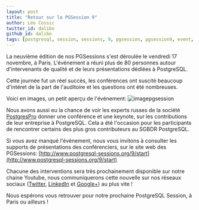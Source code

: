 ```yaml
---
layout: post
title: "Retour sur la PGSession 9"
author: Léo Cossic
twitter_id: dalibo
github_id: dalibo
tags: [postgresql, session, sessions, 9, pgsession, pgsession9, event, evenement, conférences, conférence, paris, dalibo]
---
```


La neuvième édition de nos PGSessions s'est déroulée le vendredi 17 novembre, à Paris. L'événement a réuni plus de 80 personnes autour d'intervenants de qualité et de leurs présentations dédiées à PostgreSQL.

<!--MORE-->

Cette journée fut un réel succès, les conférences ont suscité beaucoup d'intéret de la part de l'auditoire et les questions ont été nombreuses.

Voici en images, un petit aperçu de l'événement:
![imagepgsession](https://github.com/dalibo/blog/blob/gh-pages/img/montage-photo-blog.png)

Nous avons aussi eu la chance de voir les experts russes de la société [PostgresPro](https://postgrespro.com/) donner une conférence et une keynote, sur les contributions de leur entreprise à PostgreSQL. Cela a été l'occasion pour les participants de rencontrer certains des plus gros contributeurs au SGBDR PostgreSQL. 

Si vous avez manqué l'événement, nous vous invitons à consulter les supports de présentations des conférenciers, sur le site web des PGSessions: [http://www.postgresql-sessions.org/9/start](http://www.postgresql-sessions.org/9/start)

Chacune des interventions sera très prochainement disponible sur notre chaine Youtube, nous communiquerons cette nouvelle sur nos réseaux sociaux ([Twitter](https://twitter.com/dalibo), [LinkedIn](https://www.linkedin.com/company/150636/) et [Google+](https://plus.google.com/+Dalibo?hl=fr)) au plus vite !

Nous espérons vous retrouver pour notre prochaine PostgreSQL Session, à Paris ou ailleurs !
